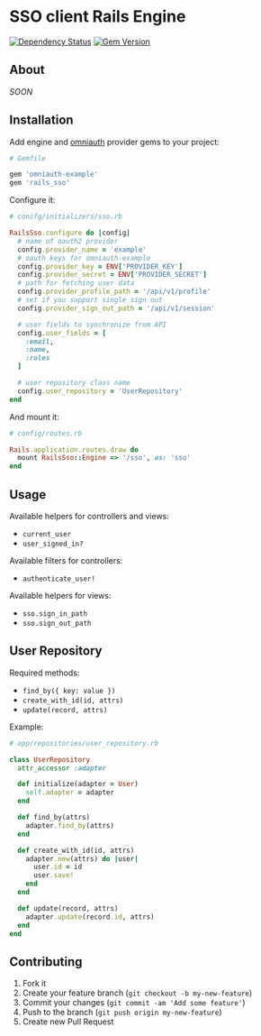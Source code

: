# SSO client Rails Engine

[![Dependency Status](https://gemnasium.com/monterail/rails_sso.svg)](https://gemnasium.com/monterail/rails_sso)
[![Gem Version](https://badge.fury.io/rb/rails_sso.svg)](http://badge.fury.io/rb/rails_sso)

## About

*SOON*

## Installation

Add engine and [omniauth](https://github.com/intridea/omniauth-oauth2) provider gems to your project:

```ruby
# Gemfile

gem 'omniauth-example'
gem 'rails_sso'
```

Configure it:

```ruby
# conifg/initializers/sso.rb

RailsSso.configure do |config|
  # name of oauth2 provider
  config.provider_name = 'example'
  # oauth keys for omniauth-example
  config.provider_key = ENV['PROVIDER_KEY']
  config.provider_secret = ENV['PROVIDER_SECRET']
  # path for fetching user data
  config.provider_profile_path = '/api/v1/profile'
  # set if you support single sign out
  config.provider_sign_out_path = '/api/v1/session'

  # user fields to synchronize from API
  config.user_fields = [
    :email,
    :name,
    :roles
  ]

  # user repository class name
  config.user_repository = 'UserRepository'
end
```

And mount it:

```ruby
# config/routes.rb

Rails.application.routes.draw do
  mount RailsSso::Engine => '/sso', as: 'sso'
end
```

## Usage

Available helpers for controllers and views:

* `current_user`
* `user_signed_in?`

Available filters for controllers:

* `authenticate_user!`

Available helpers for views:

* `sso.sign_in_path`
* `sso.sign_out_path`

## User Repository

Required methods:

* `find_by({ key: value })`
* `create_with_id(id, attrs)`
* `update(record, attrs)`

Example:

```ruby
# app/repositories/user_repository.rb

class UserRepository
  attr_accessor :adapter

  def initialize(adapter = User)
    self.adapter = adapter
  end

  def find_by(attrs)
    adapter.find_by(attrs)
  end

  def create_with_id(id, attrs)
    adapter.new(attrs) do |user|
      user.id = id
      user.save!
    end
  end

  def update(record, attrs)
    adapter.update(record.id, attrs)
  end
end
```

## Contributing

1. Fork it
2. Create your feature branch (`git checkout -b my-new-feature`)
3. Commit your changes (`git commit -am 'Add some feature'`)
4. Push to the branch (`git push origin my-new-feature`)
5. Create new Pull Request
